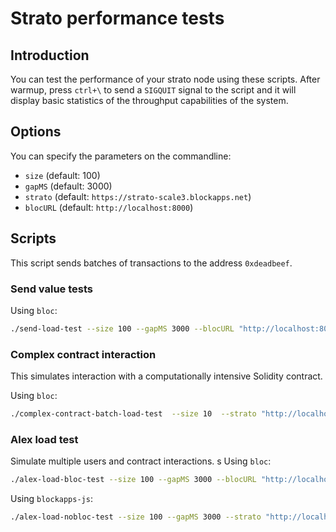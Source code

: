 # Strato performance tests

## Introduction

You can test the performance of your strato node using these scripts. After warmup, press `ctrl+\` to send a `SIGQUIT` signal to the script and it will display basic statistics of the throughput capabilities of the system.

## Options

You can specify the parameters on the commandline:
+ `size` (default: 100)
+ `gapMS` (default: 3000)
+ `strato` (default: `https://strato-scale3.blockapps.net`)
+ `blocURL` (default: `http://localhost:8000`)

## Scripts

This script sends batches of transactions to the address `0xdeadbeef`.

### Send value tests

Using `bloc`:
```sh
./send-load-test --size 100 --gapMS 3000 --blocURL "http://localhost:8000"
```

### Complex contract interaction

This simulates interaction with a computationally intensive Solidity contract.

Using `bloc`:
```sh
./complex-contract-batch-load-test  --size 10  --strato "http://localhost:3000"
```

### Alex load test

Simulate multiple users and contract interactions.
s
Using `bloc`:

```sh
./alex-load-bloc-test --size 100 --gapMS 3000 --blocURL "http://localhost:8000"
```

Using `blockapps-js`:
```sh
./alex-load-nobloc-test --size 100 --gapMS 3000 --strato "http://localhost:3000"
```
